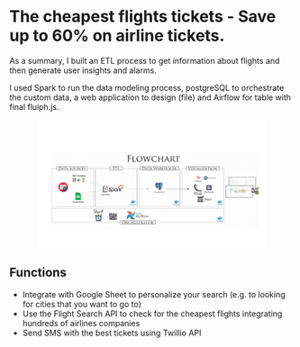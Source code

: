 # The cheapest flights  tickets - Save up to 60% on airline  tickets.

As a summary, I built an ETL process to get information about flights and then generate user insights and alarms.

I used Spark to run the data modeling process, postgreSQL to orchestrate the custom data, a web application to design (file) and Airflow for table with final fluiph.js. 

<p align="center">
<img src="https://github.com/lvgalvao/cheapest-flight-tickets/blob/main/docs/cheapest-flight-tickets.png?raw=true" alt="flowchart" width="80%">
<p> 

## Functions 

- Integrate with Google Sheet to personalize your search (e.g. to looking for cities that you want to go to)
- Use the Flight Search API to check for the cheapest flights integrating hundreds of airlines companies
- Send SMS with the best tickets using Twillio API
